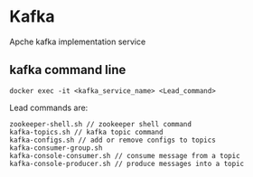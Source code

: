 # Kafka
Apche kafka implementation service


<h2>kafka command line </h2>


```
docker exec -it <kafka_service_name> <Lead_command> 
```
Lead commands are:
```
zookeeper-shell.sh // zookeeper shell command
kafka-topics.sh // kafka topic command
kafka-configs.sh // add or remove configs to topics
kafka-consumer-group.sh 
kafka-console-consumer.sh // consume message from a topic
kafka-console-producer.sh // produce messages into a topic
```
